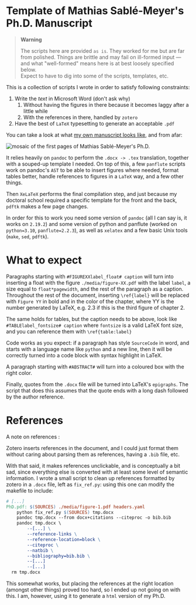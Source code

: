 # Template of Mathias Sablé-Meyer's Ph.D. Manuscript

> **Warning**
>
> The scripts here are provided `as is`. They worked for me but are far from
> polished. Things are brittle and may fail on ill-formed input — and what
> "well-formed" means here is at best loosely specified below.  
> Expect to have to dig into some of the scripts, templates, etc.

This is a collection of scripts I wrote in order to satisfy following
constraints:

1. Write the _text_ in Microsoft Word (don't ask why)
    1. Without having the figures in there because it becomes laggy after a
       little while
    2. With the references in there, handled by `zotero`
2. Have the best of `LaTeX` typesetting to generate an acceptable `.pdf`

You can take a look at what [my own manuscript looks
like](https://s-m.ac/documents/PhD_manuscript_Mathias_Sablé-Meyer.pdf), and from afar:

![mosaic of the first pages of Mathias Sablé-Meyer's Ph.D.](./media/overview.png)

It relies heavily on `pandoc` to perform the `.docx -> .tex` translation,
together with a souped-up template I needed. On top of this, a few `panflute`
scripts work on pandoc's `AST` to be able to insert figures where needed,
format tables better, handle references to figures in a `LaTeX` way, and a few
other things.

Then `XeLaTeX` performs the final compilation step, and just because my
doctoral school required a specific template for the front and the back,
`pdftk` makes a few page changes.

In order for this to work you need some version of `pandoc` (all I can say is,
it works on `2.19.2`) and some version of python and panflute (worked on
`python=3.10`, `panflute=2.2.3`), as well as `xelatex` and a few basic Unix
tools (`make`, `sed`, `pdftk`).

# What to expect

Paragraphs starting with `#FIGUREXXlabel_float# caption` will turn into inserting
a float with the figure `./media/figure-XX.pdf` with the label `label`, a
size equal to `float*pagewidth`, and the rest of the paragraph as a caption.
Throughout the rest of the document, inserting `\ref{label}` will be replaced
with `Figure YY` in bold and in the color of the chapter, where YY is the
number generated by LaTeX, e.g. 2.3 if this is the third figure of chapter 2.

The same holds for tables, but the caption needs to be above, look like
`#TABLElabel_fontsize# caption` where `fontsize` is a valid LaTeX font size,
and you can reference them with `\ref{table:label}`

Code works as you expect: if a paragraph has style `SourceCode` in word, and
starts with a language name like `python` and a new line, then it will be
correctly turned into a code block with syntax highlight in LaTeX.

A paragraph starting with `#ABSTRACT#` will turn into a coloured box with the
right color.

Finally, quotes from the `.docx` file will be turned into LaTeX's `epigraphs`.
The script that does this assumes that the quote ends with a long dash followed
by the author reference.

# References

A note on references :

Zotero inserts references in the document, and I could just format them without
caring about parsing them as references, having a `.bib` file, etc.

With that said, it makes references unclickable, and is conceptually a bit sad,
since everything else is converted with at least some level of semantic
information. I wrote a small script to clean up references formatted by zotero
in a `.docx` file, left as `fix_ref.py`: using this one can modify the makefile
to include:

```makefile
# [...]
PhD.pdf: $(SOURCES) ./media/figure-1.pdf headers.yaml
	python fix_ref.py $(SOURCES) tmp.docx
	pandoc tmp.docx --from docx+citations --citeproc -o bib.bib
	pandoc tmp.docx \
		--[...] \
		--reference-links \
		--reference-location=block \
		--citeproc \
		--natbib \
		--bibliography=bib.bib \
		--[...]
		--[...]
  rm tmp.docx
```

This somewhat works, but placing the references at the right location (amongst
other things) proved too hard, so I ended up not going on with this. I am,
however, using it to generate a `html` version of my Ph.D.
